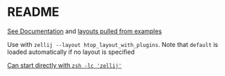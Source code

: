 # README

[See Documentation](https://zellij.dev/documentation/layouts.html) and [layouts pulled from examples](https://github.com/zellij-org/zellij/tree/main/example/layouts)

Use with `zellij --layout htop_layout_with_plugins`. Note that `default` is loaded automatically if no layout is specified

[Can start directly with `zsh -lc 'zellij'`](https://github.com/kovidgoyal/kitty/issues/3151#issuecomment-740375373)
